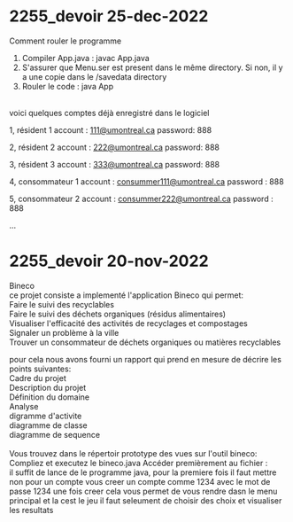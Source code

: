 # 2255_devoir 25-dec-2022 <br />

Comment rouler le programme <br />
1. Compiler App.java : javac App.java <br />
2. S'assurer que Menu.ser est present dans le même directory. Si non, il y a une copie dans le /savedata directory <br />
3. Rouler le code : java App <br /><br />

voici quelques comptes déjà enregistré dans le logiciel

1, résident 1
account : 111@umontreal.ca
password: 888

2, résident 2
account : 222@umontreal.ca
password: 888

3, résident 3
account : 333@umontreal.ca
password: 888

4, consommateur 1
account : consummer111@umontreal.ca
password : 888

5, consommateur 2
account : consummer222@umontreal.ca
password : 888

...



# 2255_devoir 20-nov-2022 <br />
Bineco<br />
ce projet consiste a implementé l'application Bineco qui permet:<br />
  Faire le suivi des recyclables<br />
  Faire le suivi des déchets organiques (résidus alimentaires)<br />
  Visualiser l'efficacité des activités de recyclages et compostages<br />
  Signaler un problème à la ville<br />
  Trouver un consommateur de déchets organiques ou matières recyclables<br />

pour cela nous avons fourni un rapport qui prend en mesure de décrire les points suivantes:<br />
  Cadre du projet<br />
  Description du projet<br />
  Définition du domaine<br />
  Analyse<br />
  digramme d'activite<br />
    diagramme de classe<br />
     diagramme de sequence<br />
<br />
Vous trouvez dans le répertoir prototype des vues sur l'outil bineco:<br />
Compliez et executez le bineco.java
Accéder premièrement au fichier : <br />
 il suffit de lance de le programme java, pour la premiere fois il faut mettre non pour un compte vous creer un compte comme 1234 avec le mot de passe 1234 
 une fois creer cela vous permet de vous rendre dasn le menu principal et la cest le jeu il faut seleument de choisir des choix et visualiser les resultats

